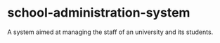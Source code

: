 # school-administration-system
A system aimed at managing the staff of an university and its students.
